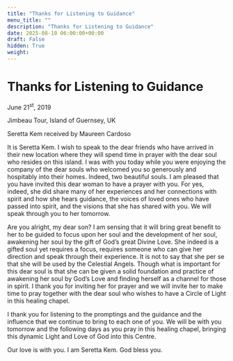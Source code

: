 ```yaml
---
title: "Thanks for Listening to Guidance"
menu_title: ""
description: "Thanks for Listening to Guidance"
date: 2025-08-10 06:00:00+00:00
draft: False
hidden: True
weight:
---
```

# Thanks for Listening to Guidance

June 21<sup>st</sup>, 2019

Jimbeau Tour, Island of Guernsey, UK

Seretta Kem received by Maureen Cardoso

It is Seretta Kem. I wish to speak to the dear friends who have arrived in their new location where they will spend time in prayer with the dear soul who resides on this island. I was with you today while you were enjoying the company of the dear souls who welcomed you so generously and hospitably into their homes. Indeed, two beautiful souls. I am pleased that you have invited this dear woman to have a prayer with you. For yes, indeed, she did share many of her experiences and her connections with spirit and how she hears guidance, the voices of loved ones who have passed into spirit, and the visions that she has shared with you. We will speak through you to her tomorrow.

Are you alright, my dear son? I am sensing that it will bring great benefit to her to be guided to focus upon her soul and the development of her soul, awakening her soul by the gift of God’s great Divine Love. She indeed is a gifted soul yet requires a focus, requires someone who can give her direction and speak through their experience. It is not to say that she per se that she will be used by the Celestial Angels. Though what is important for this dear soul is that she can be given a solid foundation and practice of awakening her soul by God’s Love and finding herself as a channel for those in spirit. I thank you for inviting her for prayer and we will invite her to make time to pray together with the dear soul who wishes to have a Circle of Light in this healing chapel.

I thank you for listening to the promptings and the guidance and the influence that we continue to bring to each one of you. We will be with you tomorrow and the following days as you pray in this healing chapel, bringing this dynamic Light and Love of God into this Centre.

Our love is with you. I am Seretta Kem. God bless you.
